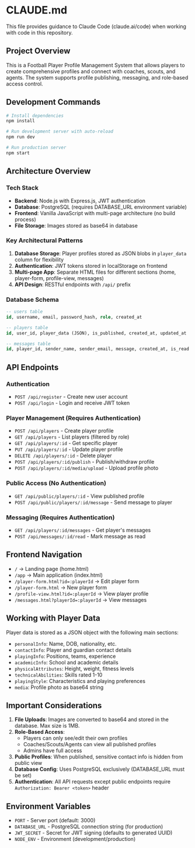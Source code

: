 # CLAUDE.md

This file provides guidance to Claude Code (claude.ai/code) when working with code in this repository.

## Project Overview

This is a Football Player Profile Management System that allows players to create comprehensive profiles and connect with coaches, scouts, and agents. The system supports profile publishing, messaging, and role-based access control.

## Development Commands

```bash
# Install dependencies
npm install

# Run development server with auto-reload
npm run dev

# Run production server
npm start
```

## Architecture Overview

### Tech Stack
- **Backend**: Node.js with Express.js, JWT authentication
- **Database**: PostgreSQL (requires DATABASE_URL environment variable)
- **Frontend**: Vanilla JavaScript with multi-page architecture (no build process)
- **File Storage**: Images stored as base64 in database

### Key Architectural Patterns

1. **Database Storage**: Player profiles stored as JSON blobs in `player_data` column for flexibility
2. **Authentication**: JWT tokens stored in localStorage on frontend
3. **Multi-page App**: Separate HTML files for different sections (home, player-form, profile-view, messages)
4. **API Design**: RESTful endpoints with `/api/` prefix

### Database Schema

```sql
-- users table
id, username, email, password_hash, role, created_at

-- players table  
id, user_id, player_data (JSON), is_published, created_at, updated_at

-- messages table
id, player_id, sender_name, sender_email, message, created_at, is_read
```

## API Endpoints

### Authentication
- `POST /api/register` - Create new user account
- `POST /api/login` - Login and receive JWT token

### Player Management (Requires Authentication)
- `POST /api/players` - Create player profile
- `GET /api/players` - List players (filtered by role)
- `GET /api/players/:id` - Get specific player
- `PUT /api/players/:id` - Update player profile
- `DELETE /api/players/:id` - Delete player
- `POST /api/players/:id/publish` - Publish/withdraw profile
- `POST /api/players/:id/media/upload` - Upload profile photo

### Public Access (No Authentication)
- `GET /api/public/players/:id` - View published profile
- `POST /api/public/players/:id/message` - Send message to player

### Messaging (Requires Authentication)
- `GET /api/players/:id/messages` - Get player's messages
- `POST /api/messages/:id/read` - Mark message as read

## Frontend Navigation

- `/` → Landing page (home.html)
- `/app` → Main application (index.html)
- `/player-form.html?id=:playerId` → Edit player form
- `/player-form.html` → New player form
- `/profile-view.html?id=:playerId` → View player profile
- `/messages.html?playerId=:playerId` → View messages

## Working with Player Data

Player data is stored as a JSON object with the following main sections:
- `personalInfo`: Name, DOB, nationality, etc.
- `contactInfo`: Player and guardian contact details
- `playingInfo`: Positions, teams, experience
- `academicInfo`: School and academic details
- `physicalAttributes`: Height, weight, fitness levels
- `technicalAbilities`: Skills rated 1-10
- `playingStyle`: Characteristics and playing preferences
- `media`: Profile photo as base64 string

## Important Considerations

1. **File Uploads**: Images are converted to base64 and stored in the database. Max size is 1MB.
2. **Role-Based Access**: 
   - Players can only see/edit their own profiles
   - Coaches/Scouts/Agents can view all published profiles
   - Admins have full access
3. **Public Profiles**: When published, sensitive contact info is hidden from public view
4. **Database Config**: Uses PostgreSQL exclusively (DATABASE_URL must be set)
5. **Authentication**: All API requests except public endpoints require `Authorization: Bearer <token>` header

## Environment Variables

- `PORT` - Server port (default: 3000)
- `DATABASE_URL` - PostgreSQL connection string (for production)
- `JWT_SECRET` - Secret for JWT signing (defaults to generated UUID)
- `NODE_ENV` - Environment (development/production)
